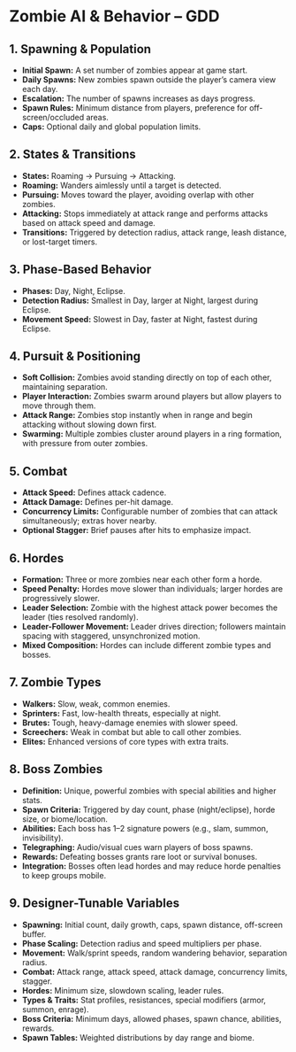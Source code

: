 # Zombie AI & Behavior – GDD

## 1. Spawning & Population
- **Initial Spawn:** A set number of zombies appear at game start.  
- **Daily Spawns:** New zombies spawn outside the player’s camera view each day.  
- **Escalation:** The number of spawns increases as days progress.  
- **Spawn Rules:** Minimum distance from players, preference for off-screen/occluded areas.  
- **Caps:** Optional daily and global population limits.  

## 2. States & Transitions
- **States:** Roaming → Pursuing → Attacking.  
- **Roaming:** Wanders aimlessly until a target is detected.  
- **Pursuing:** Moves toward the player, avoiding overlap with other zombies.  
- **Attacking:** Stops immediately at attack range and performs attacks based on attack speed and damage.  
- **Transitions:** Triggered by detection radius, attack range, leash distance, or lost-target timers.  

## 3. Phase-Based Behavior
- **Phases:** Day, Night, Eclipse.  
- **Detection Radius:** Smallest in Day, larger at Night, largest during Eclipse.  
- **Movement Speed:** Slowest in Day, faster at Night, fastest during Eclipse.  

## 4. Pursuit & Positioning
- **Soft Collision:** Zombies avoid standing directly on top of each other, maintaining separation.  
- **Player Interaction:** Zombies swarm around players but allow players to move through them.  
- **Attack Range:** Zombies stop instantly when in range and begin attacking without slowing down first.  
- **Swarming:** Multiple zombies cluster around players in a ring formation, with pressure from outer zombies.  

## 5. Combat
- **Attack Speed:** Defines attack cadence.  
- **Attack Damage:** Defines per-hit damage.  
- **Concurrency Limits:** Configurable number of zombies that can attack simultaneously; extras hover nearby.  
- **Optional Stagger:** Brief pauses after hits to emphasize impact.  

## 6. Hordes
- **Formation:** Three or more zombies near each other form a horde.  
- **Speed Penalty:** Hordes move slower than individuals; larger hordes are progressively slower.  
- **Leader Selection:** Zombie with the highest attack power becomes the leader (ties resolved randomly).  
- **Leader-Follower Movement:** Leader drives direction; followers maintain spacing with staggered, unsynchronized motion.  
- **Mixed Composition:** Hordes can include different zombie types and bosses.  

## 7. Zombie Types
- **Walkers:** Slow, weak, common enemies.  
- **Sprinters:** Fast, low-health threats, especially at night.  
- **Brutes:** Tough, heavy-damage enemies with slower speed.  
- **Screechers:** Weak in combat but able to call other zombies.  
- **Elites:** Enhanced versions of core types with extra traits.  

## 8. Boss Zombies
- **Definition:** Unique, powerful zombies with special abilities and higher stats.  
- **Spawn Criteria:** Triggered by day count, phase (night/eclipse), horde size, or biome/location.  
- **Abilities:** Each boss has 1–2 signature powers (e.g., slam, summon, invisibility).  
- **Telegraphing:** Audio/visual cues warn players of boss spawns.  
- **Rewards:** Defeating bosses grants rare loot or survival bonuses.  
- **Integration:** Bosses often lead hordes and may reduce horde penalties to keep groups mobile.  

## 9. Designer-Tunable Variables
- **Spawning:** Initial count, daily growth, caps, spawn distance, off-screen buffer.  
- **Phase Scaling:** Detection radius and speed multipliers per phase.  
- **Movement:** Walk/sprint speeds, random wandering behavior, separation radius.  
- **Combat:** Attack range, attack speed, attack damage, concurrency limits, stagger.  
- **Hordes:** Minimum size, slowdown scaling, leader rules.  
- **Types & Traits:** Stat profiles, resistances, special modifiers (armor, summon, enrage).  
- **Boss Criteria:** Minimum days, allowed phases, spawn chance, abilities, rewards.  
- **Spawn Tables:** Weighted distributions by day range and biome.  

